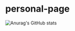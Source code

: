# personal-page
![Anurag's GitHub stats](https://github-readme-stats.vercel.app/api?username=anuraghazra&show_icons=true&theme=radical)
